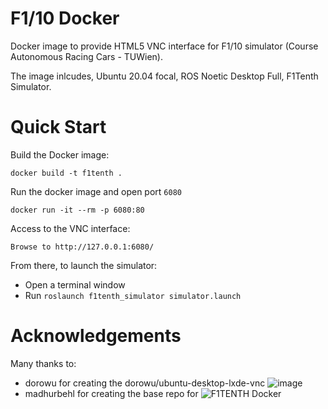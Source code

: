 # F1/10 Docker 

Docker image to provide HTML5 VNC interface for F1/10 simulator (Course Autonomous Racing Cars - TUWien).

The image inlcudes, Ubuntu 20.04 focal, ROS Noetic Desktop Full, F1Tenth Simulator.


# Quick Start

Build the Docker image:
```
docker build -t f1tenth .
```

Run the docker image and open port `6080`
```
docker run -it --rm -p 6080:80 
```

Access to the VNC interface:
```
Browse to http://127.0.0.1:6080/
```

From there, to launch the simulator:
- Open a terminal window
- Run `roslaunch f1tenth_simulator simulator.launch`

# Acknowledgements

Many thanks to:
- dorowu for creating the dorowu/ubuntu-desktop-lxde-vnc ![image](https://hub.docker.com/r/dorowu/ubuntu-desktop-lxde-vnc/)
- madhurbehl for creating the base repo for ![F1TENTH Docker](https://hub.docker.com/r/madhurbehl/f1tenth)
